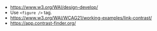 -   https://www.w3.org/WAI/design-develop/
-   Use `<figure />` tag.
-   https://www.w3.org/WAI/WCAG21/working-examples/link-contrast/
-   https://app.contrast-finder.org/
